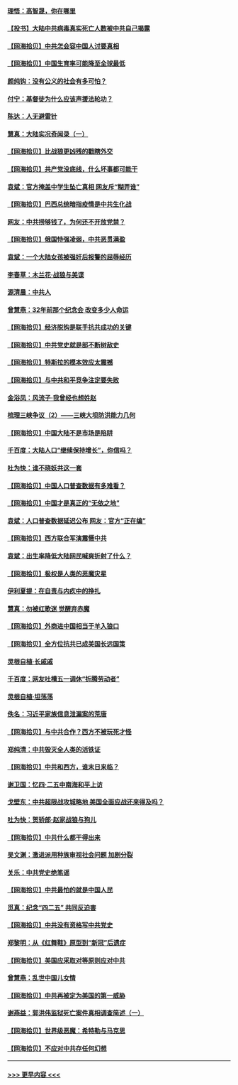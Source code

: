 #### [理悟：高智晟，你在哪里](../pages/nsc993/n12953115.md?t=05170351) 
#### [【投书】大陆中共病毒真实死亡人数被中共自己揭露](../pages/nsc993/n12953050.md?t=05170351) 
#### [【网海拾贝】中共怎会容中国人讨要真相](../pages/nsc993/n12952161.md?t=05170351) 
#### [【网海拾贝】中国生育率可能降至全球最低](../pages/nsc993/n12948793.md?t=05170351) 
#### [颜纯钩：没有公义的社会有多可怕？](../pages/nsc993/n12947626.md?t=05170351) 
#### [付宁：基督徒为什么应该声援法轮功？](../pages/nsc993/n12947233.md?t=05170351) 
#### [陈达：人无避雷针](../pages/nsc993/n12947098.md?t=05170351) 
#### [慧真：大陆实况奇闻录（一）](../pages/nsc993/n12945811.md?t=05170351) 
#### [【网海拾贝】比战狼更凶残的戳瞎外交](../pages/nsc993/n12945717.md?t=05170351) 
#### [【网海拾贝】共产党没底线，什么坏事都可能干](../pages/nsc993/n12942090.md?t=05170351) 
#### [袁斌：官方掩盖中学生坠亡真相 网友斥“糊弄谁”](../pages/nsc993/n12942029.md?t=05170351) 
#### [【网海拾贝】巴西总统暗指疫情是中共生化战](../pages/nsc993/n12938999.md?t=05170351) 
#### [网友：中共捞够钱了，为何还不开放党禁？](../pages/nsc993/n12938952.md?t=05170351) 
#### [【网海拾贝】俄国恃强凌弱，中共恶贯满盈](../pages/nsc993/n12936626.md?t=05170351) 
#### [袁斌：一个大陆女孩被强奸后报警的屈辱经历](../pages/nsc993/n12936547.md?t=05170351) 
#### [李春草：木兰花·战狼与美谍](../pages/nsc993/n12935995.md?t=05170351) 
#### [源清晨：中共人](../pages/nsc993/n12935589.md?t=05170351) 
#### [曾慧燕：32年前那个纪念会 改变多少人命运](../pages/nsc993/n12934233.md?t=05170351) 
#### [【网海拾贝】经济脱钩是联手抗共成功的关键](../pages/nsc993/n12934176.md?t=05170351) 
#### [【网海拾贝】中共党史就是部不断树敌史](../pages/nsc993/n12932844.md?t=05170351) 
#### [【网海拾贝】特斯拉的模本效应太震撼](../pages/nsc993/n12925626.md?t=05170351) 
#### [【网海拾贝】与中共和平竞争注定要失败](../pages/nsc993/n12923326.md?t=05170351) 
#### [金浴凤：风流子‧我曾经也想姓赵](../pages/nsc993/n12920911.md?t=05170351) 
#### [梳理三峡争议（2）——三峡大坝防洪能力几何](../pages/nsc993/n12920173.md?t=05170351) 
#### [【网海拾贝】中国大陆不是市场是陷阱](../pages/nsc993/n12920143.md?t=05170351) 
#### [千百度：大陆人口“继续保持增长”，你信吗？](../pages/nsc993/n12918946.md?t=05170351) 
#### [吐为快：谁不晓妖共这一套](../pages/nsc993/n12918941.md?t=05170351) 
#### [【网海拾贝】中国人口普查数据有多难看？](../pages/nsc993/n12917822.md?t=05170351) 
#### [【网海拾贝】中国才是真正的“无依之地”](../pages/nsc993/n12915845.md?t=05170351) 
#### [袁斌：人口普查数据延迟公布 网友：官方“正在编”](../pages/nsc993/n12915748.md?t=05170351) 
#### [【网海拾贝】西方联合军演震慑中共](../pages/nsc993/n12913466.md?t=05170351) 
#### [袁斌：出生率降低大陆网民喊爽折射了什么？](../pages/nsc993/n12913365.md?t=05170351) 
#### [【网海拾贝】极权是人类的恶魔灾星](../pages/nsc993/n12910697.md?t=05170351) 
#### [伊利夏提：在自责与内疚中的挣扎](../pages/nsc993/n12910493.md?t=05170351) 
#### [慧真：勿被红歌迷 觉醒弃赤魔](../pages/nsc993/n12910485.md?t=05170351) 
#### [【网海拾贝】外商进中国相当于羊入狼口](../pages/nsc993/n12908274.md?t=05170351) 
#### [【网海拾贝】全方位抗共已成美国长远国策](../pages/nsc993/n12906878.md?t=05170351) 
#### [灵根自植‧长戚戚](../pages/nsc993/n12905585.md?t=05170351) 
#### [千百度：网友吐槽五一调休“折腾劳动者”](../pages/nsc993/n12905934.md?t=05170351) 
#### [灵根自植‧坦荡荡](../pages/nsc993/n12905562.md?t=05170351) 
#### [佚名：习近平家族信息泄漏案的荒唐](../pages/nsc993/n12904705.md?t=05170351) 
#### [【网海拾贝】与中共合作？西方不被玩死才怪](../pages/nsc993/n12903873.md?t=05170351) 
#### [郑纯清：中共毁灭全人类的活铁证](../pages/nsc993/n12903785.md?t=05170351) 
#### [【网海拾贝】中共和西方，谁末日来临？](../pages/nsc993/n12903482.md?t=05170351) 
#### [谢卫国：忆四‧二五中南海和平上访](../pages/nsc993/n12902192.md?t=05170351) 
#### [戈壁东：中共超限战攻城略地 美国全面应战还来得及吗？](../pages/nsc993/n12902297.md?t=05170351) 
#### [吐为快：贺骄郎‧赵家战狼与狗儿](../pages/nsc993/n12902280.md?t=05170351) 
#### [【网海拾贝】中共什么都干得出来](../pages/nsc993/n12897500.md?t=05170351) 
#### [吴文渊：激进派用种族审视社会问题 加剧分裂](../pages/nsc993/n12893881.md?t=05170351) 
#### [关乐：中共党史绝笔谣](../pages/nsc993/n12897270.md?t=05170351) 
#### [【网海拾贝】中共最怕的就是中国人民](../pages/nsc993/n12894705.md?t=05170351) 
#### [觅真：纪念“四二五” 共同反迫害](../pages/nsc993/n12894553.md?t=05170351) 
#### [【网海拾贝】中共没有资格写中共党史](../pages/nsc993/n12892231.md?t=05170351) 
#### [郑黎明：从《红舞鞋》原型到“新冠”后遗症](../pages/nsc993/n12890469.md?t=05170351) 
#### [【网海拾贝】美国应采取对等原则应对中共](../pages/nsc993/n12889176.md?t=05170351) 
#### [曾慧燕：乱世中国儿女情](../pages/nsc993/n12887931.md?t=05170351) 
#### [【网海拾贝】中共再被定为美国的第一威胁](../pages/nsc993/n12887580.md?t=05170351) 
#### [谢燕益：郭洪伟监狱死亡案件真相调查简述（一）](../pages/nsc993/n12885648.md?t=05170351) 
#### [【网海拾贝】世界级恶魔：希特勒与马克思](../pages/nsc993/n12884062.md?t=05170351) 
#### [【网海拾贝】不应对中共存任何幻想](../pages/nsc993/n12881460.md?t=05170351) 

----
#### [ >>> 更早内容 <<< ](../indexes/nsc993-earlier.md)

